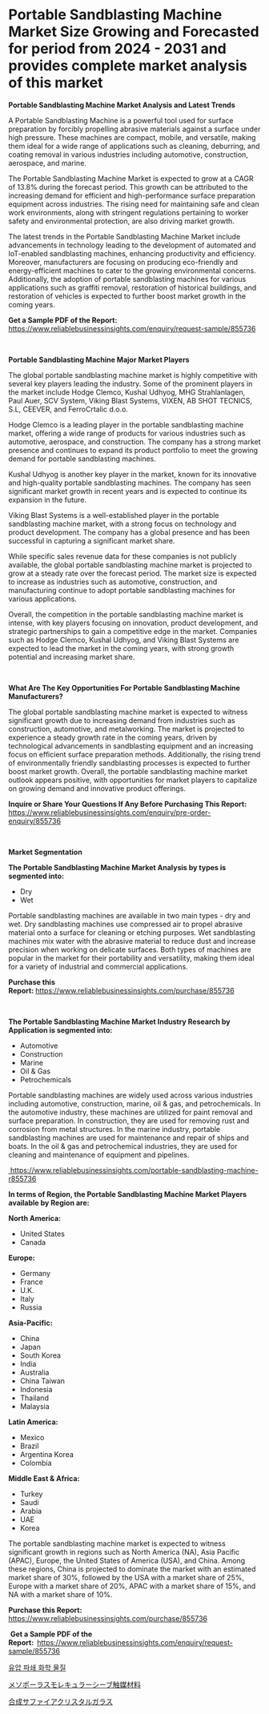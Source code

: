 <p><h1>Portable Sandblasting Machine Market Size Growing and Forecasted for period from 2024 - 2031 and provides complete market analysis of this market</h1></p><p><strong>Portable Sandblasting Machine Market Analysis and Latest Trends</strong></p>
<p><p>A Portable Sandblasting Machine is a powerful tool used for surface preparation by forcibly propelling abrasive materials against a surface under high pressure. These machines are compact, mobile, and versatile, making them ideal for a wide range of applications such as cleaning, deburring, and coating removal in various industries including automotive, construction, aerospace, and marine.</p><p>The Portable Sandblasting Machine Market is expected to grow at a CAGR of 13.8% during the forecast period. This growth can be attributed to the increasing demand for efficient and high-performance surface preparation equipment across industries. The rising need for maintaining safe and clean work environments, along with stringent regulations pertaining to worker safety and environmental protection, are also driving market growth.</p><p>The latest trends in the Portable Sandblasting Machine Market include advancements in technology leading to the development of automated and IoT-enabled sandblasting machines, enhancing productivity and efficiency. Moreover, manufacturers are focusing on producing eco-friendly and energy-efficient machines to cater to the growing environmental concerns. Additionally, the adoption of portable sandblasting machines for various applications such as graffiti removal, restoration of historical buildings, and restoration of vehicles is expected to further boost market growth in the coming years.</p></p>
<p><strong>Get a Sample PDF of the Report:&nbsp;</strong> <a href="https://www.reliablebusinessinsights.com/enquiry/request-sample/855736">https://www.reliablebusinessinsights.com/enquiry/request-sample/855736</a></p>
<p>&nbsp;</p>
<p><strong>Portable Sandblasting Machine Major Market Players</strong></p>
<p><p>The global portable sandblasting machine market is highly competitive with several key players leading the industry. Some of the prominent players in the market include Hodge Clemco, Kushal Udhyog, MHG Strahlanlagen, Paul Auer, SCV System, Viking Blast Systems, VIXEN, AB SHOT TECNICS, S.L, CEEVER, and FerroCrtalic d.o.o.</p><p>Hodge Clemco is a leading player in the portable sandblasting machine market, offering a wide range of products for various industries such as automotive, aerospace, and construction. The company has a strong market presence and continues to expand its product portfolio to meet the growing demand for portable sandblasting machines.</p><p>Kushal Udhyog is another key player in the market, known for its innovative and high-quality portable sandblasting machines. The company has seen significant market growth in recent years and is expected to continue its expansion in the future.</p><p>Viking Blast Systems is a well-established player in the portable sandblasting machine market, with a strong focus on technology and product development. The company has a global presence and has been successful in capturing a significant market share.</p><p>While specific sales revenue data for these companies is not publicly available, the global portable sandblasting machine market is projected to grow at a steady rate over the forecast period. The market size is expected to increase as industries such as automotive, construction, and manufacturing continue to adopt portable sandblasting machines for various applications.</p><p>Overall, the competition in the portable sandblasting machine market is intense, with key players focusing on innovation, product development, and strategic partnerships to gain a competitive edge in the market. Companies such as Hodge Clemco, Kushal Udhyog, and Viking Blast Systems are expected to lead the market in the coming years, with strong growth potential and increasing market share.</p></p>
<p>&nbsp;</p>
<p><strong>What Are The Key Opportunities For Portable Sandblasting Machine Manufacturers?</strong></p>
<p><p>The global portable sandblasting machine market is expected to witness significant growth due to increasing demand from industries such as construction, automotive, and metalworking. The market is projected to experience a steady growth rate in the coming years, driven by technological advancements in sandblasting equipment and an increasing focus on efficient surface preparation methods. Additionally, the rising trend of environmentally friendly sandblasting processes is expected to further boost market growth. Overall, the portable sandblasting machine market outlook appears positive, with opportunities for market players to capitalize on growing demand and innovative product offerings.</p></p>
<p><strong>Inquire or Share Your Questions If Any Before Purchasing This Report:</strong> <a href="https://www.reliablebusinessinsights.com/enquiry/pre-order-enquiry/855736">https://www.reliablebusinessinsights.com/enquiry/pre-order-enquiry/855736</a></p>
<p>&nbsp;</p>
<p><strong>Market Segmentation</strong></p>
<p><strong>The Portable Sandblasting Machine Market Analysis by types is segmented into:</strong></p>
<p><ul><li>Dry</li><li>Wet</li></ul></p>
<p><p>Portable sandblasting machines are available in two main types - dry and wet. Dry sandblasting machines use compressed air to propel abrasive material onto a surface for cleaning or etching purposes. Wet sandblasting machines mix water with the abrasive material to reduce dust and increase precision when working on delicate surfaces. Both types of machines are popular in the market for their portability and versatility, making them ideal for a variety of industrial and commercial applications.</p></p>
<p><strong>Purchase this Report:&nbsp;</strong><a href="https://www.reliablebusinessinsights.com/purchase/855736">https://www.reliablebusinessinsights.com/purchase/855736</a></p>
<p>&nbsp;</p>
<p><strong>The Portable Sandblasting Machine Market Industry Research by Application is segmented into:</strong></p>
<p><ul><li>Automotive</li><li>Construction</li><li>Marine</li><li>Oil & Gas</li><li>Petrochemicals</li></ul></p>
<p><p>Portable sandblasting machines are widely used across various industries including automotive, construction, marine, oil & gas, and petrochemicals. In the automotive industry, these machines are utilized for paint removal and surface preparation. In construction, they are used for removing rust and corrosion from metal structures. In the marine industry, portable sandblasting machines are used for maintenance and repair of ships and boats. In the oil & gas and petrochemical industries, they are used for cleaning and maintenance of equipment and pipelines.</p></p>
<p><a href="https://www.reliablebusinessinsights.com/portable-sandblasting-machine-r855736">&nbsp;https://www.reliablebusinessinsights.com/portable-sandblasting-machine-r855736</a></p>
<p><strong>In terms of Region, the Portable Sandblasting Machine Market Players available by Region are:</strong></p>
<p>
    <p> <strong> North America: </strong>
        <ul>
            <li>United States</li>
            <li>Canada</li>
        </ul>
        </p> 
    <p> <strong> Europe: </strong>
        <ul>
            <li>Germany</li>
            <li>France</li>
            <li>U.K.</li>
            <li>Italy</li>
            <li>Russia</li>
        </ul>
        </p> 
    <p> <strong> Asia-Pacific: </strong>
        <ul>
            <li>China</li>
            <li>Japan</li>
            <li>South Korea</li>
            <li>India</li>
            <li>Australia</li>
            <li>China Taiwan</li>
            <li>Indonesia</li>
            <li>Thailand</li>
            <li>Malaysia</li>
        </ul>
        </p> 
    <p> <strong> Latin America: </strong>
        <ul>
            <li>Mexico</li>
            <li>Brazil</li>
            <li>Argentina Korea</li>
            <li>Colombia</li>
        </ul>
        </p> 
    <p> <strong> Middle East & Africa: </strong>
        <ul>
            <li>Turkey</li>
            <li>Saudi</li>
            <li>Arabia</li>
            <li>UAE</li>
            <li>Korea</li>
        </ul>
    </p>
    </p>
<p><p>The portable sandblasting machine market is expected to witness significant growth in regions such as North America (NA), Asia Pacific (APAC), Europe, the United States of America (USA), and China. Among these regions, China is projected to dominate the market with an estimated market share of 30%, followed by the USA with a market share of 25%, Europe with a market share of 20%, APAC with a market share of 15%, and NA with a market share of 10%.</p></p>
<p><strong>Purchase this Report: </strong><a href="https://www.reliablebusinessinsights.com/purchase/855736">https://www.reliablebusinessinsights.com/purchase/855736</a></p>
<p>&nbsp;<strong>Get a Sample PDF of the Report:&nbsp;&nbsp;</strong><a href="https://www.reliablebusinessinsights.com/enquiry/request-sample/855736">https://www.reliablebusinessinsights.com/enquiry/request-sample/855736</a></p>
<p><strong></strong></p>
<p><p><a href="https://github.com/vss5505pa7z1p/Market-Research-Report-List-2/blob/main/1851181163683.md">유압 파쇄 화학 물질</a></p><p><a href="https://github.com/KaliMetz2023/Market-Research-Report-List-1/blob/main/5998083153242.md">メソポーラスモレキュラーシーブ触媒材料</a></p><p><a href="https://github.com/oqoeusbvpadwjs08/Market-Research-Report-List-2/blob/main/3489534153243.md">合成サファイアクリスタルガラス</a></p></p>